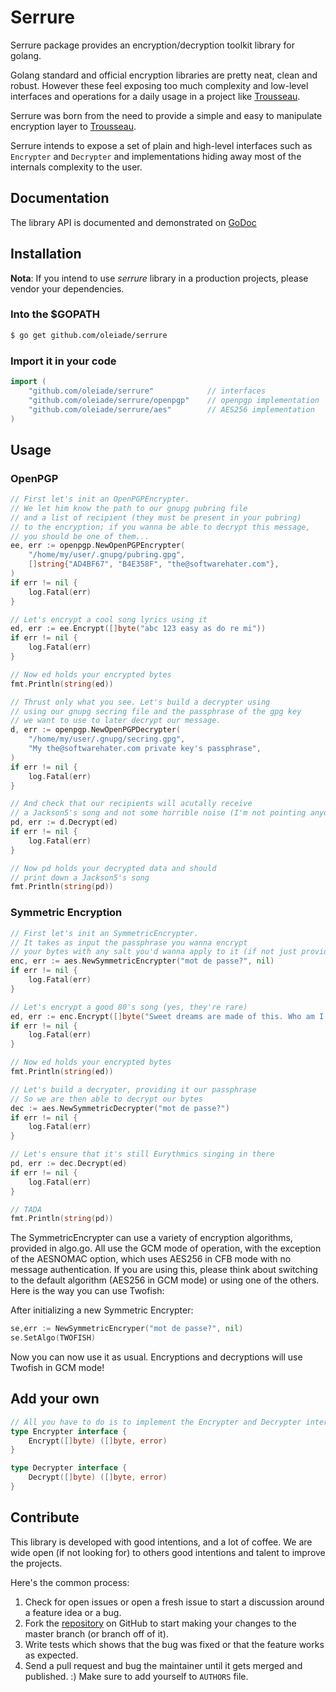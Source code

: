 # Serrure
Serrure package provides an encryption/decryption toolkit library for golang.

Golang standard and official encryption libraries are pretty neat, clean and robust.
However these feel exposing too much complexity and low-level interfaces and operations for a daily usage in a project like [Trousseau](https://github.com/oleiade/trousseau).

Serrure was born from the need to provide a simple and easy to manipulate encryption layer to [Trousseau](https://github.com/oleiade/trousseau).

Serrure intends to expose a set of plain and high-level interfaces such as ``Encrypter`` and ``Decrypter`` and implementations hiding away most of the internals complexity to the user.

## Documentation

The library API is documented and demonstrated on [GoDoc](https://godoc.org/github.com/oleiade/serrure)

## Installation

**Nota**: If you intend to use *serrure* library in a production projects, please vendor your dependencies.

### Into the $GOPATH

```bash
$ go get github.com/oleiade/serrure
```

### Import it in your code

```go
import (
    "github.com/oleiade/serrure"            // interfaces
    "github.com/oleiade/serrure/openpgp"    // openpgp implementation
    "github.com/oleiade/serrure/aes"        // AES256 implementation
)
```

## Usage

### OpenPGP

```go
// First let's init an OpenPGPEncrypter.
// We let him know the path to our gnupg pubring file
// and a list of recipient (they must be present in your pubring)
// to the encryption; if you wanna be able to decrypt this message,
// you should be one of them...
ee, err := openpgp.NewOpenPGPEncrypter(
    "/home/my/user/.gnupg/pubring.gpg",
    []string{"AD4BF67", "B4E358F", "the@softwarehater.com"},
)
if err != nil {
    log.Fatal(err)
}

// Let's encrypt a cool song lyrics using it
ed, err := ee.Encrypt([]byte("abc 123 easy as do re mi"))
if err != nil {
    log.Fatal(err)
}

// Now ed holds your encrypted bytes
fmt.Println(string(ed))

// Thrust only what you see. Let's build a decrypter using
// using our gnupg secring file and the passphrase of the gpg key
// we want to use to later decrypt our message.
d, err := openpgp.NewOpenPGPDecrypter(
    "/home/my/user/.gnupg/secring.gpg",
    "My the@softwarehater.com private key's passphrase",
)
if err != nil {
    log.Fatal(err)
}

// And check that our recipients will acutally receive
// a Jackson5's song and not some horrible noise (I'm not pointing anyone)
pd, err := d.Decrypt(ed)
if err != nil {
    log.Fatal(err)
}

// Now pd holds your decrypted data and should
// print down a Jackson5's song
fmt.Println(string(pd))
```

### Symmetric Encryption

```go
// First let's init an SymmetricEncrypter.
// It takes as input the passphrase you wanna encrypt
// your bytes with any salt you'd wanna apply to it (if not just provide nil)
enc, err := aes.NewSymmetricEncrypter("mot de passe?", nil)
if err != nil {
    log.Fatal(err)
}

// Let's encrypt a good 80's song (yes, they're rare)
ed, err := enc.Encrypt([]byte("Sweet dreams are made of this. Who am I to disagree?"))
if err != nil {
    log.Fatal(err)
}

// Now ed holds your encrypted bytes
fmt.Println(string(ed))

// Let's build a decrypter, providing it our passphrase
// So we are then able to decrypt our bytes
dec := aes.NewSymmetricDecrypter("mot de passe?")
if err != nil {
    log.Fatal(err)
}

// Let's ensure that it's still Eurythmics singing in there
pd, err := dec.Decrypt(ed)
if err != nil {
    log.Fatal(err)
}

// TADA
fmt.Println(string(pd))
```

The SymmetricEncrypter can use a variety of encryption algorithms, provided in algo.go. All use the GCM mode of operation, with the exception of the AESNOMAC 
option, which uses AES256 in CFB mode with no message authentication. If you are using this, please think about switching to the default algorithm (AES256 in 
GCM mode) or using one of the others. Here is the way you can use Twofish:

After initializing a new Symmetric Encrypter:
```go
se,err := NewSymmetricEncryper("mot de passe?", nil)
se.SetAlgo(TWOFISH)
```
Now you can now use it as usual. Encryptions and decryptions will use Twofish in GCM mode!

## Add your own

```go
// All you have to do is to implement the Encrypter and Decrypter interfaces
type Encrypter interface {
    Encrypt([]byte) ([]byte, error)
}

type Decrypter interface {
    Decrypt([]byte) ([]byte, error)
}
```

## Contribute

This library is developed with good intentions, and a lot of coffee. We are wide open (if not looking for) to others good intentions and talent to improve  the projects. 

Here's the common process:

1. Check for open issues or open a fresh issue to start a discussion around a feature idea or a bug.
2. Fork the [repository](https://github.com/oleiade/serrure) on GitHub to start making your changes to the master branch (or branch off of it).
3. Write tests which shows that the bug was fixed or that the feature works as expected.
4. Send a pull request and bug the maintainer until it gets merged and published. :) Make sure to add yourself to ``AUTHORS`` file.
